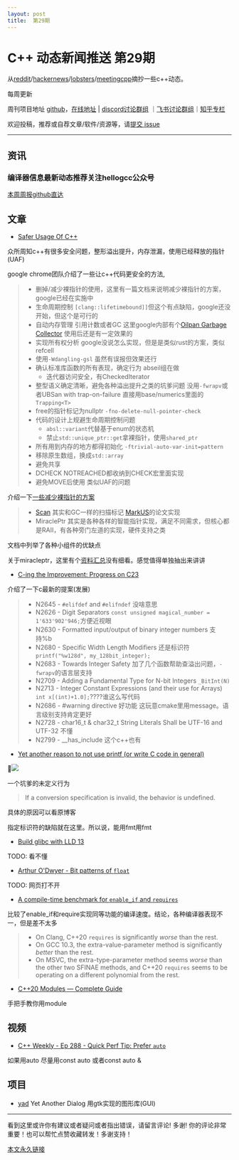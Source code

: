 ```yaml
---
layout: post
title:  第29期
---
```


# C++ 动态新闻推送 第29期



从[reddit](https://www.reddit.com/r/cpp/)/[hackernews](https://news.ycombinator.com/)/[lobsters](https://lobste.rs/)/[meetingcpp](https://www.meetingcpp.com/blog/blogroll/items/Meeting-Cpp-Blogroll-297.html)摘抄一些c++动态。

每周更新

周刊项目地址 [github](https://github.com/wanghenshui/cppweeklynews)，[在线地址](https://wanghenshui.github.io/cppweeklynews/) | [discord讨论群组](https://discord.gg/cZ9mXVPGx6) ｜[飞书讨论群组](https://applink.feishu.cn/TeeBWN1D)｜[知乎专栏](https://www.zhihu.com/column/jieyaren)

欢迎投稿，推荐或自荐文章/软件/资源等，请[提交 issue](https://github.com/wanghenshui/cppweeklynews/issues)

---

## 资讯

###  编译器信息最新动态推荐关注hellogcc公众号

[本周周报github直达](https://github.com/hellogcc/osdt-weekly/blob/master/weekly/2021-09-08.md)

## 文章

- [Safer Usage Of C++](https://docs.google.com/document/d/e/2PACX-1vRZr-HJcYmf2Y76DhewaiJOhRNpjGHCxliAQTBhFxzv1QTae9o8mhBmDl32CRIuaWZLt5kVeH9e9jXv/pub)

众所周知c++有很多安全问题，整形溢出提升，内存泄漏，使用已经释放的指针(UAF)

google chrome团队介绍了一些让c++代码更安全的方法,

> - 删掉/减少裸指针的使用，这里有一篇文档来说明减少裸指针的方案，google已经在实施中
> - 生命周期控制 `[clang::lifetimebound]]`但这个有点缺陷，google还没开始，但这个是可行的
> - 自动内存管理 引用计数或者GC 这里google内部有个[Oilpan Garbage Collector](https://bugs.chromium.org/p/pdfium/issues/detail?id=1563) 使用后还是有一定效果的
> - 实现所有权分析 google没说怎么实现，但是是类似rust的方案，类似refcell
> - 使用`-Wdangling-gsl` 虽然有误报但效果还行
> - 确认标准库函数的所有表现，确定行为 abseil组在做
>   - 迭代器访问安全，有CheckedIterator
> - 整型语义确定清晰，避免各种溢出提升之类的坑爹问题 没用`-fwrapv`或者UBSan with trap-on-failure  直接用base/numerics里面的`Trapping<T>`
> - free的指针标记为nullptr `-fno-delete-null-pointer-check`
> - 代码的设计上规避生命周期控制问题
>   - `absl::variant`代替基于enum的状态机
>   - 禁止`std::unique_ptr::get`拿裸指针，使用`shared_ptr`
> - 所有用到内存的地方都得初始化 `-ftrivial-auto-var-init=pattern`
> - 移除原生数组，换成`std::array`
> - 避免共享
> - DCHECK NOTREACHED都收纳到CHECK宏里面实现
> - 避免MOVE后使用 类似UAF的问题



介绍一下[一些减少裸指针的方案](https://docs.google.com/document/d/1qsPh8Bcrma7S-5fobbCkBkXWaAijXOnorEqvIIGKzc0/edit#heading=h.j7d3wg2h6goh)

> - [Scan](https://source.chromium.org/chromium/chromium/src/+/master:base/allocator/partition_allocator/starscan/README.md) 其实和GC一样的扫描标记 [MarkUS](https://www.cl.cam.ac.uk/~tmj32/papers/docs/ainsworth20-sp.pdf)的论文实现
> - MiraclePtr 其实是各种各样的智能指针实现，满足不同需求，但核心都是RAII，有各种旁门左道的实现，硬件支持之类

文档中列举了各种小组件的优缺点

关于miracleptr，这里有个[资料汇总](https://docs.google.com/document/d/1pnnOAIz_DMWDI4oIOFoMAqLnf_MZ2GsrJNb_dbQ3ZBg/edit)没有细看。感觉值得单独抽出来讲讲

- [C-ing the Improvement: Progress on C23](https://thephd.dev/c-the-improvements-june-september-virtual-c-meeting)

介绍了一下c最新的提案(发展)

> - N2645 - `#elifdef` and `#elifndef` 没啥意思
> -  N2626 - Digit Separators `const unsigned magical_number = 1'633'902'946;`方便近视眼
> - N2630 - Formatted input/output of binary integer numbers 支持%b
> - N2680 - Specific Width Length Modifiers 还是标识符`printf("%w128d", my_128bit_integer);`
> - N2683 - Towards Integer Safety 加了几个函数帮助查溢出问题，`-fwrapv`的语言层支持
> - N2709 - Adding a Fundamental Type for N-bit Integers `_BitInt(N)`
> - N2713 - Integer Constant Expressions (and their use for Arrays) `int x[(int)+1.0];`????谁这么写代码
> - N2686 - #warning directive 好功能 这玩意cmake里用message。语言级别支持肯定更好
> - N2728 - char16_t & char32_t String Literals Shall be UTF-16 and UTF-32 不懂
> - N2799 - __has_include 这个c++也有

- [Yet another reason to not use printf (or write C code in general)](https://belaycpp.com/2021/08/31/yet-another-reason-to-not-use-printf-or-write-c-code-in-general/)

![](https://pbs.twimg.com/media/E9zxFEfUYAIv9-B?format=jpg&name=medium)

一个坑爹的未定义行为

> If a conversion specification is invalid, the behavior is undefined.

具体的原因可以看原博客

指定标识符的缺陷就在这里。所以说，能用fmt用fmt

- [Build glibc with LLD 13    ](https://maskray.me/blog/2021-09-05-build-glibc-with-lld)

TODO: 看不懂

- [Arthur O'Dwyer - Bit patterns of `float`](https://quuxplusone.github.io/blog/2021/09/05/float-format/)

TODO: 网页打不开

- [A compile-time benchmark for `enable_if` and `requires`](https://quuxplusone.github.io/blog/2021/09/04/enable-if-benchmark/)

比较了enable_if和require实现同等功能的编译速度。结论，各种编译器表现不一，但是差不太多

> - On Clang, C++20 `requires` is significantly *worse* than the rest.
> - On GCC 10.3, the extra-value-parameter method is significantly *better* than the rest.
> - On MSVC, the extra-type-parameter method seems *worse* than the other two SFINAE methods,  and C++20 `requires` seems to be operating on a different polynomial from the rest.

- [C++20 Modules — Complete Guide](https://medium.com/@happy.cerberus/c-20-modules-complete-guide-ae741ddbae3d)

手把手教你用module



## 视频

- [C++ Weekly - Ep 288 - Quick Perf Tip: Prefer `auto` ](https://www.youtube.com/watch?v=PJ-byW33-Hs)

如果用auto 尽量用const auto 或者const auto &

## 项目

- [yad](https://github.com/v1cont/yad) Yet Another Dialog 用gtk实现的图形库(GUI)

---

看到这里或许你有建议或者疑问或者指出错误，请留言评论! 多谢!  你的评论非常重要！也可以帮忙点赞收藏转发！多谢支持！

[本文永久链接](https://wanghenshui.github.io/cppweeklynews/posts/029.html)
